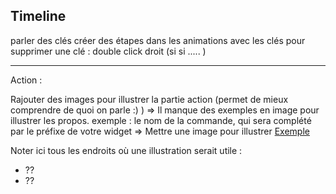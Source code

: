 Timeline
--------

parler des clés
créer des étapes dans les animations avec les clés
pour supprimer une clé : double click droit (si si ..... )

--------------

Action :

Rajouter des images pour illustrer la partie action (permet de mieux comprendre de quoi on parle :) ) 
=> Il manque des exemples en image pour illustrer les propos. 
exemple : le nom de la commande, qui sera complété par le préfixe de votre widget => Mettre une image pour illustrer 
[Exemple](/static/assets/images/docs/Marv_Creation_Commande.png)

Noter ici tous les endroits où une illustration serait utile :
- ??
- ??

